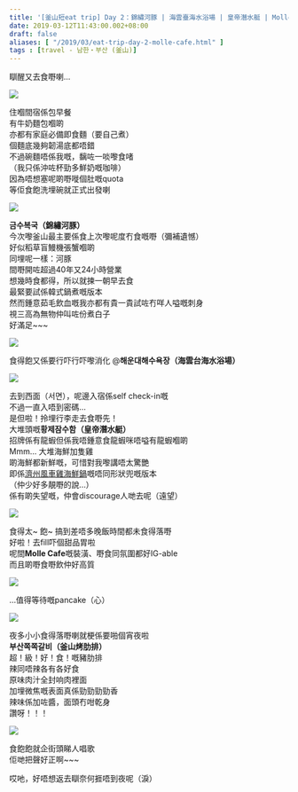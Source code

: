 ```yaml
---
title: '[釜山短eat trip] Day 2：錦繡河豚 | 海雲臺海水浴場 | 皇帝潛水艇 | Molle Cafe | 釜山烤肋排'
date: 2019-03-12T11:43:00.002+08:00
draft: false
aliases: [ "/2019/03/eat-trip-day-2-molle-cafe.html" ]
tags : [travel - 남한・부산 (釜山)]
---
```


瞓醒又去食嘢喇…  

![](https://2.bp.blogspot.com/-LsB4PBslMQA/XIcYDRAYYnI/AAAAAAAAIKo/db_EIK_KsDMrqizWlFCV7vB1xx1w0dB0QCLcBGAs/s640/IMG-20181117-WA0001.jpeg)

住嗰間宿係包早餐  
有牛奶麵包嗰啲  
亦都有家庭必備即食麵（要自己煮）  
個麵底幾夠韌湯底都唔錯  
不過碗麵唔係我嘅，黐咗一啖嚟食啫  
（我只係沖咗杯勁多鮮奶嘅咖啡）  
因為唔想塞呢啲嘢嘥個肚嘅quota  
等佢食飽洗埋碗就正式出發喇  

![](https://1.bp.blogspot.com/-xOMw3f3NpFk/XIcbR2Tmr7I/AAAAAAAAILA/y8P00r-qLrUNVpJQmqDNAhzoHogx-CssACLcBGAs/s640/IMG_20190312_103748.jpg)

**금수복국（錦繡河豚）**  
今次嚟釜山最主要係食上次嚟呢度冇食嘅嘢（彌補遺憾）  
好似稻草盲鰻機張蟹嗰啲  
同埋呢一樣：河豚  
間嘢開咗超過40年又24小時營業  
想幾時食都得，所以就揀一朝早去食  
最緊要試係韓式鍋煮嘅版本  
然而鍾意茹毛飲血嘅我亦都有貴一貴試咗冇咩人嗌嘅刺身  
視三高為無物仲叫咗份煮白子  
好滿足~~~  

![](https://1.bp.blogspot.com/-LnIhpuiWsGw/XIZ7kPupYUI/AAAAAAAAIKM/muzj8IBzjg8E-X4MvtZQUI5cbHqWD5i8QCLcBGAs/s640/L1290739.jpg)

食得飽又係要行吓行吓嚟消化 @**해운대해수욕장（海雲台海水浴場）**  

![](https://1.bp.blogspot.com/-0kovy4ry1-I/XIceHGJMBRI/AAAAAAAAILI/2b2HI8tN20EiAjUKRIHTNd0nM892US4gACLcBGAs/s640/IMG-20181117-WA0008.jpeg)

去到西面（서면），呢邊入宿係self check-in嘅  
不過一直入唔到密碼…  
是但啦！拎埋行李走去食嘢先！  
大堆頭嘅**황제잠수함（皇帝潛水艇）**  
招牌係有龍蝦但係我唔鍾意食龍蝦咪唔嗌有龍蝦嗰啲  
Mmm... 大堆海鮮加隻雞  
啲海鮮都新鮮嘅，可惜對我嚟講唔太驚艷  
即係[濟州風車雞海鮮鍋](https://www.hidie.net/2017/10/day-1_23.html)嘅唔同形狀兜嘅版本  
（仲少好多靚嘢的說…）  
係有啲失望嘅，仲會discourage人哋去呢（遠望）  

![](/images/busan2.jpg)

食得太~ 飽~ 搞到差唔多晚飯時間都未食得落嘢  
好啦！去fill吓個甜品胃啦  
呢間**Molle Cafe**嘅裝潢、嘢食同氛圍都好IG-able  
而且啲嘢食嘢飲仲好高質  

![](https://1.bp.blogspot.com/-deR6LdcgfvI/XIcitQk28CI/AAAAAAAAILY/tZOrZJoV8PoKEoIKvd-TZRgdHHP3wvyCwCLcBGAs/s640/IMG-20181117-WA0013.jpeg)

…值得等待嘅pancake（心）  

![](https://2.bp.blogspot.com/-_yVQ5oqlpdw/XIcncch2skI/AAAAAAAAILg/wHR6iTCN_XYSr1SEFNYH8cs4eyMx8i8pgCLcBGAs/s640/IMG-20181117-WA0015.jpeg)

夜多小小食得落嘢喇就梗係要啪個宵夜啦  
**부산쪽쪽갈비（釜山烤肋排）**  
超！級！好！食！嘅豬肋排  
辣同唔辣各有各好食  
原味肉汁全封响肉裡面  
加埋微焦嘅表面真係勁勁勁勁香  
辣味係加咗醬，面頭冇咁乾身  
讚呀！！！  

![](https://4.bp.blogspot.com/-4WYfBiaYSoY/XIZ73v27ImI/AAAAAAAAIKU/ShHq65c9uiwOKtFJjlcAENahiDhO8ePPACLcBGAs/s640/L1290783.jpg)

食飽飽就企街頭睇人唱歌  
佢哋把聲好正啊~~~  
  
  
哎吔，好唔想返去瞓奈何捱唔到夜呢（淚）